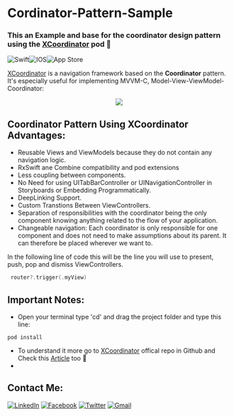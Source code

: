 # Cordinator-Pattern-Sample
### This an Example and base for the coordinator design pattern using the [XCoordinator][XCoordinator] pod 👋

<img alt="Swift" src="https://img.shields.io/badge/swift-%23FA7343.svg?&style=for-the-badge&logo=swift&logoColor=white"/><img alt="IOS" src="https://img.shields.io/badge/iOS-000000?style=for-the-badge&logo=ios&logoColor=white"><img alt="App Store" src="https://img.shields.io/badge/App_Store-0D96F6?style=for-the-badge&logo=app-store&logoColor=white" />

[XCoordinator][XCoordinator] is a navigation framework based on the **Coordinator** pattern.
It's especially useful for implementing MVVM-C, Model-View-ViewModel-Coordinator:

<p align="center">
  <img src="https://quickbirdstudios.com/files/xcoordinator/mvvmc.png">
</p>

## Coordinator Pattern Using XCoordinator Advantages: 

- Reusable Views and ViewModels because they do not contain any navigation logic.
- RxSwift ane Combine compatibility and pod extensions
- Less coupling between components.
- No Need for using UITabBarController or UINavigationController in Storyboards or Embedding Programmatically.
- DeepLinking Support.
- Custom Transtions Between ViewControllers.
- Separation of responsibilities with the coordinator being the only component knowing anything related to the flow of your application.
- Changeable navigation: Each coordinator is only responsible for one component and does not need to make assumptions about its parent. It can therefore be placed wherever we want to.

In the following line of code this will be the line you will use to present, push, pop and dismiss ViewControllers.

```swift
 router?.trigger(.myView)
```

## Important Notes:
  
- Open your terminal type 'cd' and drag the project folder and type this line:
```
pod install
```
- To understand it more go to [XCoordinator][XCoordinator] offical repo in Github and Check this [Article][Article] too 👋
- 
[XCoordinator]: https://github.com/quickbirdstudios/XCoordinator
[Article]: https://www.raywenderlich.com/books/design-patterns-by-tutorials/v3.0/chapters/23-coordinator-pattern
[contact]: https://www.linkedin.com/in/ali-fayed-8682aa1a6/
[fb]: https://www.facebook.com/alifayed26/
[tw]: https://www.twitter.com/Aliifayed
[mail]: https://docs.google.com/document/d/1Oo4S9pl0yM4K4uewlOh7poLAmEKLbjnFelIYHxBQL7o/edit?usp=sharing


## Contact Me:

[<img alt="LinkedIn" src="https://img.shields.io/badge/linkedin%20-%230077B5.svg?&style=for-the-badge&logo=linkedin&logoColor=white"/>][contact]  [<img alt="Facebook" src="https://img.shields.io/badge/Facebook%20-%231877F2.svg?&style=for-the-badge&logo=Facebook&logoColor=white"/>][fb]  [<img alt="Twitter" src="https://img.shields.io/badge/Aliifayed%20-%231DA1F2.svg?&style=for-the-badge&logo=Twitter&logoColor=white"/>][tw]  [<img alt="Gmail" src="https://img.shields.io/badge/Gmail-D14836?style=for-the-badge&logo=gmail&logoColor=white" />][mail]
